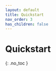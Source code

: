 ```yaml
---
layout: default
title: Quickstart
nav_order: 3
has_children: false
---
```



# Quickstart
{: .no_toc }
